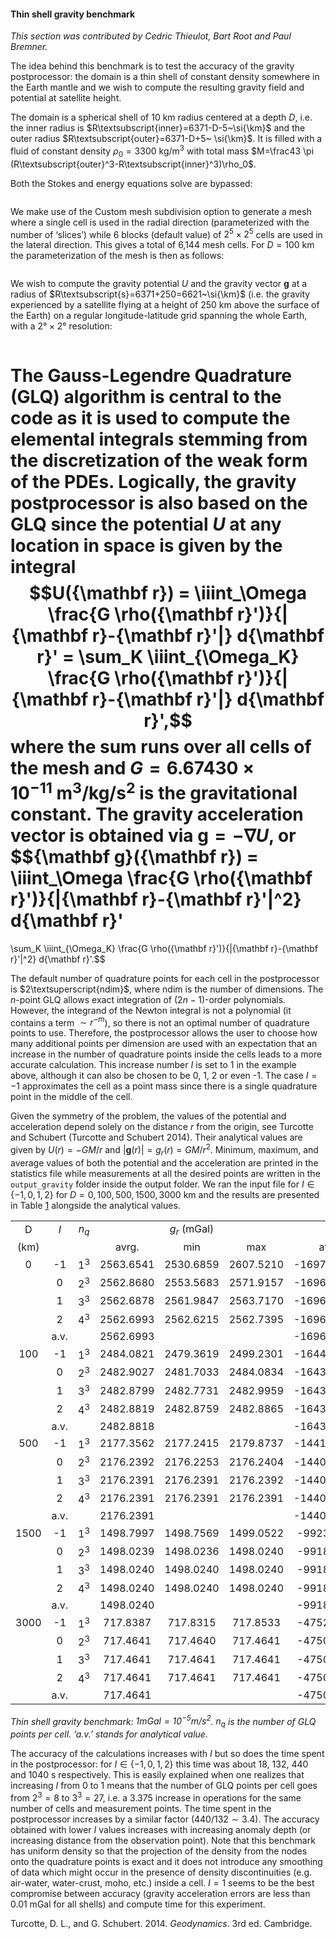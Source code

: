 #### Thin shell gravity benchmark

*This section was contributed by Cedric Thieulot, Bart Root and Paul Bremner.*

The idea behind this benchmark is to test the accuracy of the gravity
postprocessor: the domain is a thin shell of constant density somewhere in the
Earth mantle and we wish to compute the resulting gravity field and potential
at satellite height.

The domain is a spherical shell of 10&nbsp;km radius centered at a depth $D$,
i.e. the inner radius is $R\textsubscript{inner}=6371-D-5~\si{\km}$ and the
outer radius $R\textsubscript{outer}=6371-D+5~ \si{\km}$. It is filled with a
fluid of constant density $\rho_0=3300~\si{\kg\per\cubic\meter}$ with total
mass
$M=\frac43 \pi (R\textsubscript{outer}^3-R\textsubscript{inner}^3)\rho_0$.

Both the Stokes and energy equations solve are bypassed:

``` prmfile
```

We make use of the Custom mesh subdivision option to generate a mesh where a
single cell is used in the radial direction (parameterized with the number of
&lsquo;slices&rsquo;) while 6 blocks (default value) of $2^5\times 2^5$ cells
are used in the lateral direction. This gives a total of 6,144 mesh cells. For
$D=100~\si{\km}$ the parameterization of the mesh is then as follows:

``` prmfile
```

We wish to compute the gravity potential $U$ and the gravity vector
${\mathbf g}$ at a radius of $R\textsubscript{s}=6371+250=6621~\si{\km}$ (i.e.
the gravity experienced by a satellite flying at a height of $250~\si{\km}$
above the surface of the Earth) on a regular longitude-latitude grid spanning
the whole Earth, with a $2\si{\degree}\times 2\si{\degree}$ resolution:

``` prmfile
```

The Gauss-Legendre Quadrature (GLQ) algorithm is central to the code as it is
used to compute the elemental integrals stemming from the discretization of
the weak form of the PDEs. Logically, the gravity postprocessor is also based
on the GLQ since the potential $U$ at any location in space is given by the
integral
$$U({\mathbf r}) = \iiint_\Omega \frac{G \rho({\mathbf r}')}{|{\mathbf r}-{\mathbf r}'|} d{\mathbf r}'
= \sum_K \iiint_{\Omega_K} \frac{G \rho({\mathbf r}')}{|{\mathbf r}-{\mathbf r}'|} d{\mathbf r}',$$
where the sum runs over all cells of the mesh and
${G}=6.67430\times 10^{-11}~\si{\cubic\meter\per\kg\per\square\second}$ is the
gravitational constant. The gravity acceleration vector is obtained via
${\mathbf g}=-{\mathbf \nabla} U$, or $${\mathbf g}({\mathbf r}) =
\iiint_\Omega  \frac{G \rho({\mathbf r}')}{|{\mathbf r}-{\mathbf r}'|^2} d{\mathbf r}'
=
\sum_K \iiint_{\Omega_K} \frac{G \rho({\mathbf r}')}{|{\mathbf r}-{\mathbf r}'|^2} d{\mathbf r}'.$$

The default number of quadrature points for each cell in the postprocessor is
$2\textsuperscript{ndim}$, where ndim is the number of dimensions. The
$n$-point GLQ allows exact integration of $(2n-1)$-order polynomials. However,
the integrand of the Newton integral is not a polynomial (it contains a term
$\sim r^{-m}$), so there is not an optimal number of quadrature points to use.
Therefore, the postprocessor allows the user to choose how many additional
points per dimension are used with an expectation that an increase in the
number of quadrature points inside the cells leads to a more accurate
calculation. This increase number $I$ is set to 1 in the example above,
although it can also be chosen to be 0, 1, 2 or even -1. The case $I=-1$
approximates the cell as a point mass since there is a single quadrature point
in the middle of the cell.

Given the symmetry of the problem, the values of the potential and
acceleration depend solely on the distance $r$ from the origin, see Turcotte
and Schubert (Turcotte and Schubert 2014). Their analytical values are given
by $U(r) = - GM/r$ and $|{\mathbf g}(r)|= g_r(r)=GM/r^2$. Minimum, maximum,
and average values of both the potential and the acceleration are printed in
the statistics file while measurements at all the desired points are written
in the `output_gravity` folder inside the output folder. We ran the input file
for $I\in \{-1,0,1,2\}$ for $D=0,100,500,1500,3000~\si{\km}$ and the results
are presented in Table&nbsp;[1][] alongside the analytical values.

<div id="tab:thin_shell_gravity_benchmark">

|      |      |       |           |              |           |              |                                    |              |
|:----:|:----:|:-----:|:---------:|:------------:|:---------:|:------------:|:----------------------------------:|:------------:|
|  D   | $I$  | $n_q$ |           | $g_r$ (mGal) |           |              | $U$ (J&nbsp;kg<sup>&minus;1</sup>) |              |
| (km) |      |       |   avrg.   |     min      |    max    |    avrg.     |                min                 |     max      |
|  0   |  -1  | $1^3$ | 2563.6541 |  2530.6859   | 2607.5210 | -169764.4978 |            -169832.3647            | -169744.3149 |
|      |  0   | $2^3$ | 2562.8680 |  2553.5683   | 2571.9157 | -169676.4060 |            -169681.1065            | -169671.6199 |
|      |  1   | $3^3$ | 2562.6878 |  2561.9847   | 2563.7170 | -169676.3142 |            -169676.8060            | -169675.9148 |
|      |  2   | $4^3$ | 2562.6993 |  2562.6215   | 2562.7395 | -169676.3211 |            -169676.3361            | -169676.2903 |
|      | a.v. |       | 2562.6993 |              |           | -169676.3210 |                                    |              |
| 100  |  -1  | $1^3$ | 2484.0821 |  2479.3619   | 2499.2301 | -164477.2574 |            -164520.0786            | -164472.4899 |
|      |  0   | $2^3$ | 2482.9027 |  2481.7033   | 2484.0834 | -164391.6151 |            -164392.2246            | -164390.9963 |
|      |  1   | $3^3$ | 2482.8799 |  2482.7731   | 2482.9959 | -164391.6031 |            -164391.6623            | -164391.5473 |
|      |  2   | $4^3$ | 2482.8819 |  2482.8759   | 2482.8865 | -164391.6041 |            -164391.6067            | -164391.6012 |
|      | a.v. |       | 2482.8818 |              |           | -164391.6041 |                                    |              |
| 500  |  -1  | $1^3$ | 2177.3562 |  2177.2415   | 2179.8737 | -144163.9859 |            -144178.2736            | -144162.2361 |
|      |  0   | $2^3$ | 2176.2392 |  2176.2253   | 2176.2404 | -144088.7939 |            -144088.7971            | -144088.7538 |
|      |  1   | $3^3$ | 2176.2391 |  2176.2391   | 2176.2392 | -144088.7937 |            -144088.7938            | -144088.7936 |
|      |  2   | $4^3$ | 2176.2391 |  2176.2391   | 2176.2391 | -144088.7937 |            -144088.7937            | -144088.7937 |
|      | a.v. |       | 2176.2391 |              |           | -144088.7937 |                                    |              |
| 1500 |  -1  | $1^3$ | 1498.7997 |  1498.7569   | 1499.0522 | -99236.0403  |            -99238.4122             | -99235.3167  |
|      |  0   | $2^3$ | 1498.0239 |  1498.0236   | 1498.0240 | -99184.1673  |            -99184.1678             | -99184.1647  |
|      |  1   | $3^3$ | 1498.0240 |  1498.0240   | 1498.0240 | -99184.1672  |            -99184.1672             | -99184.1672  |
|      |  2   | $4^3$ | 1498.0240 |  1498.0240   | 1498.0240 | -99184.1672  |            -99184.1672             | -99184.1672  |
|      | a.v. |       | 1498.0240 |              |           | -99184.1672  |                                    |              |
| 3000 |  -1  | $1^3$ | 717.8387  |   717.8315   | 717.8533  | -47528.1777  |            -47528.3488             | -47528.0725  |
|      |  0   | $2^3$ | 717.4641  |   717.4640   | 717.4641  | -47503.2981  |            -47503.2982             | -47503.2980  |
|      |  1   | $3^3$ | 717.4641  |   717.4641   | 717.4641  | -47503.2981  |            -47503.2981             | -47503.2981  |
|      |  2   | $4^3$ | 717.4641  |   717.4641   | 717.4641  | -47503.2981  |            -47503.2981             | -47503.2981  |
|      | a.v. |       | 717.4641  |              |           | -47503.2981  |                                    |              |

*Thin shell gravity benchmark:
$1\si{mGal}=10^{-5}\si{\meter\per\square\second}$. $n_q$ is the number of GLQ
points per cell. &lsquo;a.v.&rsquo; stands for analytical value.*

</div>



The accuracy of the calculations increases with $I$ but so does the time spent
in the postprocessor: for $I\in\{-1,0,1,2\}$ this time was about 18, 132, 440
and 1040&nbsp;s respectively. This is easily explained when one realizes that
increasing $I$ from 0 to 1 means that the number of GLQ points per cell goes
from $2^3=8$ to $3^3=27$, i.e. a $3.375$ increase in operations for the same
number of cells and measurement points. The time spent in the postprocessor
increases by a similar factor ($440/132\sim 3.4$). The accuracy obtained with
lower $I$ values increases with increasing anomaly depth (or increasing
distance from the observation point). Note that this benchmark has uniform
density so that the projection of the density from the nodes onto the
quadrature points is exact and it does not introduce any smoothing of data
which might occur in the presence of density discontinuities (e.g. air-water,
water-crust, moho, etc.) inside a cell. $I=1$ seems to be the best compromise
between accuracy (gravity acceleration errors are less than 0.01&nbsp;mGal for
all shells) and compute time for this experiment.

<div id="refs" class="references csl-bib-body hanging-indent">

<div id="ref-TS14" class="csl-entry">

Turcotte, D. L., and G. Schubert. 2014. *Geodynamics*. 3rd ed. Cambridge.

</div>

</div>

  [1]: #tab:thin_shell_gravity_benchmark
